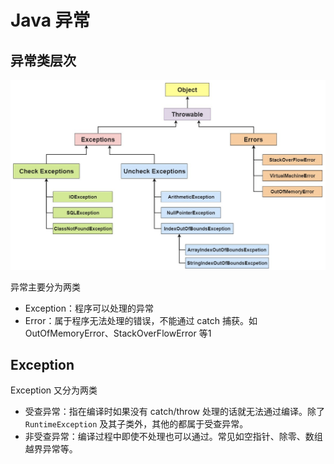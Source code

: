 # Java 异常

## 异常类层次

![image-20210304100649589](..\pic\image-20210304100649589.png)

异常主要分为两类

- Exception：程序可以处理的异常
- Error：属于程序无法处理的错误，不能通过 catch 捕获。如 OutOfMemoryError、StackOverFlowError 等1

## Exception

Exception 又分为两类

- 受查异常：指在编译时如果没有 catch/throw 处理的话就无法通过编译。除了 `RuntimeException` 及其子类外，其他的都属于受查异常。
- 非受查异常：编译过程中即使不处理也可以通过。常见如空指针、除零、数组越界异常等。